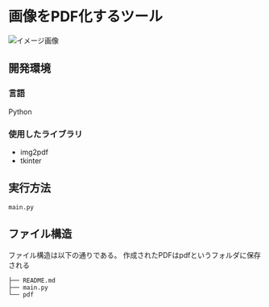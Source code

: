 # 画像をPDF化するツール
![イメージ画像](https://user-images.githubusercontent.com/91183043/173242449-677b874e-a964-461a-8f80-15d646b30d42.png)

## 開発環境
### 言語
Python
### 使用したライブラリ
* img2pdf
* tkinter

## 実行方法

```
main.py
```

## ファイル構造
ファイル構造は以下の通りである。
作成されたPDFはpdfというフォルダに保存される
```
├── README.md
├── main.py
└── pdf 
```